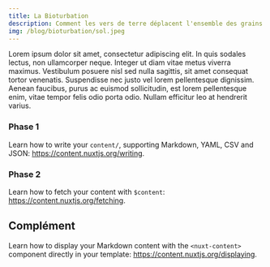 ```yaml
---
title: La Bioturbation
description: Comment les vers de terre déplacent l'ensemble des grains du sol en 15 ans?
img: /blog/bioturbation/sol.jpeg
---
```


Lorem ipsum dolor sit amet, consectetur adipiscing elit. In quis sodales lectus, non ullamcorper neque. Integer ut diam vitae metus viverra maximus. Vestibulum posuere nisl sed nulla sagittis, sit amet consequat tortor venenatis. Suspendisse nec justo vel lorem pellentesque dignissim. Aenean faucibus, purus ac euismod sollicitudin, est lorem pellentesque enim, vitae tempor felis odio porta odio. Nullam efficitur leo at hendrerit varius.

### Phase 1

Learn how to write your `content/`, supporting Markdown, YAML, CSV and JSON: https://content.nuxtjs.org/writing.

### Phase 2

Learn how to fetch your content with `$content`: https://content.nuxtjs.org/fetching.

## Complément

Learn how to display your Markdown content with the `<nuxt-content>` component directly in your template: https://content.nuxtjs.org/displaying.
